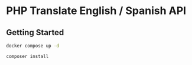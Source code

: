 # PHP Translate English / Spanish API

## Getting Started

```bash
docker compose up -d

composer install
```

